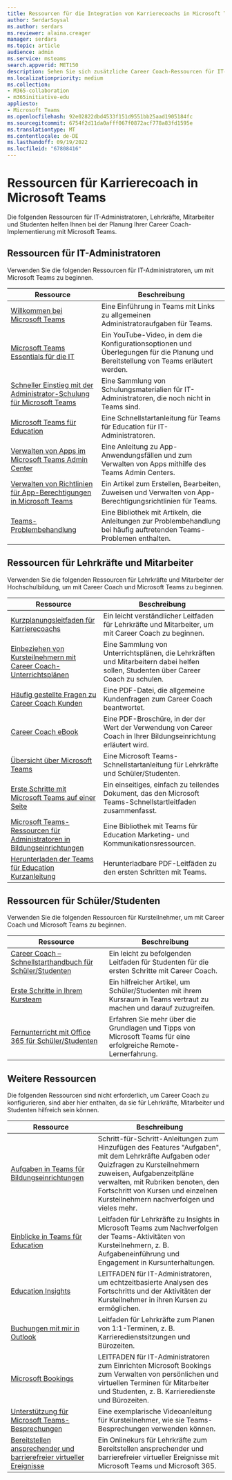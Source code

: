 ```yaml
---
title: Ressourcen für die Integration von Karrierecoachs in Microsoft Teams
author: SerdarSoysal
ms.author: serdars
ms.reviewer: alaina.creager
manager: serdars
ms.topic: article
audience: admin
ms.service: msteams
search.appverid: MET150
description: Sehen Sie sich zusätzliche Career Coach-Ressourcen für IT-Administratoren, Lehrkräfte, Mitarbeiter und Studenten an.
ms.localizationpriority: medium
ms.collection:
- M365-collaboration
- m365initiative-edu
appliesto:
- Microsoft Teams
ms.openlocfilehash: 92e02822dbd4533f151d9551bb25aad1905184fc
ms.sourcegitcommit: 6754f2d11da0afff067f0872acf778a83fd1595e
ms.translationtype: MT
ms.contentlocale: de-DE
ms.lasthandoff: 09/19/2022
ms.locfileid: "67808416"
---
```

# <a name="resources-for-career-coach-in-microsoft-teams"></a>Ressourcen für Karrierecoach in Microsoft Teams

Die folgenden Ressourcen für IT-Administratoren, Lehrkräfte, Mitarbeiter und Studenten helfen Ihnen bei der Planung Ihrer Career Coach-Implementierung mit Microsoft Teams.

## <a name="resources-for-it-admins"></a>Ressourcen für IT-Administratoren

Verwenden Sie die folgenden Ressourcen für IT-Administratoren, um mit Microsoft Teams zu beginnen.

|Ressource |Beschreibung |
|---------|------------|
| [Willkommen bei Microsoft Teams](Teams-overview.md) | Eine Einführung in Teams mit Links zu allgemeinen Administratoraufgaben für Teams. |
| [Microsoft Teams Essentials für die IT](https://www.youtube.com/watch?v=MfDB7VenWuA&list=PLXtHYVsvn_b_JeDjgD5XdkyHTDXdYgPGn) | Ein YouTube-Video, in dem die Konfigurationsoptionen und Überlegungen für die Planung und Bereitstellung von Teams erläutert werden. |
| [Schneller Einstieg mit der Administrator-Schulung für Microsoft Teams](ITAdmin-readiness.md) | Eine Sammlung von Schulungsmaterialien für IT-Administratoren, die noch nicht in Teams sind. |
| [Microsoft Teams für Education](Teams-quick-start-edu.yml) | Eine Schnellstartanleitung für Teams für Education für IT-Administratoren. |
| [Verwalten von Apps im Microsoft Teams Admin Center](manage-apps.md) | Eine Anleitung zu App-Anwendungsfällen und zum Verwalten von Apps mithilfe des Teams Admin Centers. |
| [Verwalten von Richtlinien für App-Berechtigungen in Microsoft Teams](teams-app-permission-policies.md) | Ein Artikel zum Erstellen, Bearbeiten, Zuweisen und Verwalten von App-Berechtigungsrichtlinien für Teams. |
| [Teams-Problembehandlung](/microsoftteams/troubleshoot/teams-welcome) | Eine Bibliothek mit Artikeln, die Anleitungen zur Problembehandlung bei häufig auftretenden Teams-Problemen enthalten. |

## <a name="resources-for-faculty-and-staff"></a>Ressourcen für Lehrkräfte und Mitarbeiter

Verwenden Sie die folgenden Ressourcen für Lehrkräfte und Mitarbeiter der Hochschulbildung, um mit Career Coach und Microsoft Teams zu beginnen.

| Ressource | Beschreibung |
|----------|-------------|
| [Kurzplanungsleitfaden für Karrierecoachs](https://support.microsoft.com/topic/career-coach-quick-planning-guide-c5d0b934-bfcf-4fe7-8a85-ba7bbb1b6ad4) | Ein leicht verständlicher Leitfaden für Lehrkräfte und Mitarbeiter, um mit Career Coach zu beginnen. |
| [Einbeziehen von Kursteilnehmern mit Career Coach-Unterrichtsplänen](https://support.microsoft.com/topic/get-started-with-career-coach-goals-and-activities-086ce412-05de-4259-a9fd-c96471cef1b0?preview=true) | Eine Sammlung von Unterrichtsplänen, die Lehrkräften und Mitarbeitern dabei helfen sollen, Studenten über Career Coach zu schulen. |
| [Häufig gestellte Fragen zu Career Coach Kunden](https://edudownloads.azureedge.net/msdownloads/Customer_FAQ-Career_Coach.pdf) | Eine PDF-Datei, die allgemeine Kundenfragen zum Career Coach beantwortet. |
| [Career Coach eBook](https://msp1151126154693.blob.core.windows.net/msdownloads/Microsoft_Career_Coach_Personalized_Career_Guidance_eBook.pdf) | Eine PDF-Broschüre, in der der Wert der Verwendung von Career Coach in Ihrer Bildungseinrichtung erläutert wird. |
| [Übersicht über Microsoft Teams](https://support.microsoft.com/teams) | Eine Microsoft Teams-Schnellstartanleitung für Lehrkräfte und Schüler/Studenten. |
| [Erste Schritte mit Microsoft Teams auf einer Seite](https://download.microsoft.com/download/8/f/1/8f187ed2-a4b8-4269-b756-744c2e81a423/teams-for-education-getting-started-1-pager.pdf) | Ein einseitiges, einfach zu teilendes Dokument, das den Microsoft Teams-Schnellstartleitfaden zusammenfasst. |
| [Microsoft Teams-Ressourcen für Administratoren in Bildungseinrichtungen](resources-teams-edu.md) | Eine Bibliothek mit Teams für Education Marketing- und Kommunikationsressourcen. |
| [Herunterladen der Teams für Education Kurzanleitung](https://support.microsoft.com/topic/downloadable-guides-6bd3eb82-0a0f-43cc-a4d2-c9f4e7ebdf39) | Herunterladbare PDF-Leitfäden zu den ersten Schritten mit Teams. |

## <a name="resources-for-students"></a>Ressourcen für Schüler/Studenten

Verwenden Sie die folgenden Ressourcen für Kursteilnehmer, um mit Career Coach und Microsoft Teams zu beginnen.

|Ressource |Beschreibung |
|---------|------------|
| [Career Coach – Schnellstarthandbuch für Schüler/Studenten](https://support.microsoft.com/topic/career-coach-quick-start-guide-for-students-c419db47-9290-4961-9684-c3f86a9b3708) | Ein leicht zu befolgenden Leitfaden für Studenten für die ersten Schritte mit Career Coach. |
| [Erste Schritte in Ihrem Kursteam](https://support.microsoft.com/topic/get-started-in-your-class-team-6b5fd708-35b9-4caf-b66e-d8f2468e4fd5#ID0EDD=Students) | Ein hilfreicher Artikel, um Schüler/Studenten mit ihrem Kursraum in Teams vertraut zu machen und darauf zuzugreifen. |
| [Fernunterricht mit Office 365 für Schüler/Studenten](https://support.microsoft.com/topic/remote-learning-with-office-365-for-students-eea3ee92-ba42-4217-90d4-155f9a5477e4) | Erfahren Sie mehr über die Grundlagen und Tipps von Microsoft Teams für eine erfolgreiche Remote-Lernerfahrung. |

## <a name="additional-resources"></a>Weitere Ressourcen

Die folgenden Ressourcen sind nicht erforderlich, um Career Coach zu konfigurieren, sind aber hier enthalten, da sie für Lehrkräfte, Mitarbeiter und Studenten hilfreich sein können.

|Ressource |Beschreibung |
|---------|------------|
| [Aufgaben in Teams für Bildungseinrichtungen](https://support.microsoft.com/topic/microsoft-teams-5aa4431a-8a3c-4aa5-87a6-b6401abea114?ui=en-us&rs=en-us&ad=us#ID0EAABAAA=Assignments&ID0EBBD=Assignments) | Schritt-für-Schritt-Anleitungen zum Hinzufügen des Features "Aufgaben", mit dem Lehrkräfte Aufgaben oder Quizfragen zu Kursteilnehmern zuweisen, Aufgabenzeitpläne verwalten, mit Rubriken benoten, den Fortschritt von Kursen und einzelnen Kursteilnehmern nachverfolgen und vieles mehr. |
| [Einblicke in Teams für Education](https://support.microsoft.com/topic/educator-s-guide-to-insights-in-microsoft-teams-27b56255-90c0-47aa-bac3-1c9f50157181) | Leitfaden für Lehrkräfte zu Insights in Microsoft Teams zum Nachverfolgen der Teams-Aktivitäten von Kursteilnehmern, z. B. Aufgabeneinführung und Engagement in Kursunterhaltungen. |
| [Education Insights](class-insights.md) | LEITFADEN für IT-Administratoren, um echtzeitbasierte Analysen des Fortschritts und der Aktivitäten der Kursteilnehmer in ihren Kursen zu ermöglichen. |
| [Buchungen mit mir in Outlook](/microsoft-365/bookings/bookings-in-outlook) | Leitfaden für Lehrkräfte zum Planen von 1:1-Terminen, z. B. Karrieredienstsitzungen und Bürozeiten. |
| [Microsoft Bookings](/microsoft-365/bookings/bookings-overview) | LEITFADEN für IT-Administratoren zum Einrichten Microsoft Bookings zum Verwalten von persönlichen und virtuellen Terminen für Mitarbeiter und Studenten, z. B. Karrieredienste und Bürozeiten. |
| [Unterstützung für Microsoft Teams-Besprechungen](https://www.microsoft.com/videoplayer/embed/RE4rxIX?pid=ocpVideo0-innerdiv-oneplayer&postJsllMsg=true&maskLevel=20&market=en-us) | Eine exemplarische Videoanleitung für Kursteilnehmer, wie sie Teams-Besprechungen verwenden können. |
| [Bereitstellen ansprechender und barrierefreier virtueller Ereignisse](/training/paths/m365-virtual-events-fundamentals/) | Ein Onlinekurs für Lehrkräfte zum Bereitstellen ansprechender und barrierefreier virtueller Ereignisse mit Microsoft Teams und Microsoft 365. |
